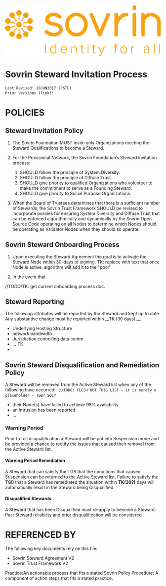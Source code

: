 ![logo](../images/banner.png)
# Sovrin Steward Invitation Process
```
Last Revised: 28JUN2017 (PSTF)
Prior Versions (link):

```


# POLICIES

## Steward Invitation Policy

1. The Sovrin Foundation MUST invite only Organizations meeting the Steward Qualifications to become a Steward.
2. For the Provisional Network, the Sovrin Foundation’s Steward invitation process:
   1. SHOULD follow the principle of System Diversity.
   2. SHOULD follow the principle of Diffuse Trust.
   3. SHOULD give priority to qualified Organizations who volunteer to make the
commitment to serve as a Founding Steward.
   4. SHOULD give priority to Social Purpose Organizations.

3. When the Board of Trustees determines that there is a sufficient number of Stewards, the Sovrin Trust Framework SHOULD be revised to incorporate policies for ensuring System Diversity and Diffuse Trust that can be enforced algorithmically and dynamically by the Sovrin Open Source Code operating on all Nodes to determine which Nodes should be operating as Validator Nodes when they should so operate.

## Sovrin Steward Onboarding Process

1. Upon executing the Steward Agreement the goal is to activate the Steward Node within 30-days of signing. TK: replace with text that once Node is active, algorithm will add it to the "pool"

2. In the event that 


//TODO/TK: get current onboarding process doc.

## Steward Reporting

The following attributes will be reported by the Steward and kept up to date. Any substantive change must be reported within __TK (30 days) __. 

* Underlying Hosting Structure 
* network bandwidth
* Jurisdiction controlling data centre
* ... TK
* 


## Sovrin Steward Disqualification and Remediation Policy

A Steward will be removed from the Active Steward list when any of the following have occurred:
`
//TODO: FLESH OUT THIS LIST - it is merely a placeholder - TGB? SQC?`

* their Node(s) have failed to achieve 98% availability.
* an Intrusion has been reported.
* ... 



### Warning Period

Prior to full disqualification a Steward will be put into Suspension mode and be provided a chance to rectify the issues that caused their removal from the Active Steward list. 

#### Warning Period Remediation

A Steward that can satisfy the TGB that the conditions that caused Suspension can be returned to the Active Steward list. Failure to satisfy the TGB that a Steward has remediated the situation within __TK(30?)__ days will automatically result in the Steward being Disqualified.

#### Disqualified Stewards

A Steward that has been Disqualified must re-apply to become a Steward. Past Steward reliability and prior disqualification will be considered



# REFERENCED BY

The following key documents rely on this file:

* Sovrin Steward Agreement V2
* Sovrin Trust Framework V2


Practice:An actionable process that fits a stated Sovrin Policy
Procedure: A component of action steps that fits a stated practice.